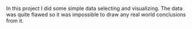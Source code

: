 In this project I did some simple data selecting and visualizing. The data was
quite flawed so it was impossible to draw any real world conclusions from it.
